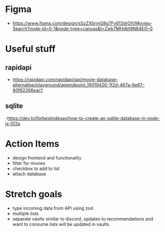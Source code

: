 # Figma
- https://www.figma.com/design/sSzZXbrmG8g7Fv613drOfi/Movies-Search?node-id=0-1&node-type=canvas&t=Zwk7MHdbt9N84Ei5-0

# Useful stuff 
## rapidapi
- https://rapidapi.com/rapidapi/api/movie-database-alternative/playground/apiendpoint_19019426-1f2d-467a-8e67-80f62266eac1
## sqlite
-https://dev.to/forbeslindesay/how-to-create-an-sqlite-database-in-node-js-5f2a

# Action Items
- design frontend and functionality
- filter for movies
- checkbox to add to list 
- attach database


# Stretch goals
- type incoming data from API using zod
- multiple lists
- separate vaults
    similar to discord, updates to recommendations and want to consume lists will be updated in vaults
